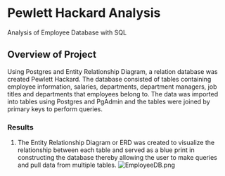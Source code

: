 # Pewlett Hackard Analysis

Analysis of Employee Database with SQL 

## Overview of Project 

Using Postgres and Entity Relationship Diagram, a relation database was created Pewlett Hackard. The database consisted of tables containing employee information, salaries, departments, department managers, job titles and departments that employees belong to. The data was imported into tables using Postgres and PgAdmin and the tables were joined by primary keys to perform queries. 

### Results 
1.	The Entity Relationship Diagram or ERD was created to visualize the relationship between each table and served as a blue print in constructing the database thereby allowing the user to make queries and pull data from multiple tables. ![EmployeeDB.png]( https://github.com/AjaniBenoit/Pewlett-Hackard-Analysis/commit/f50bc0a5081eb171b3539a31feebea3609caf686)
